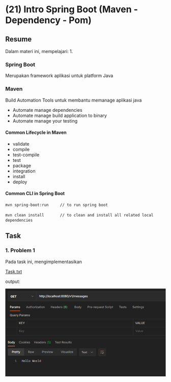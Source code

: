# (21) Intro Spring Boot (Maven - Dependency - Pom)

## Resume
Dalam materi ini, mempelajari:
1. 

### Spring Boot
Merupakan framework aplikasi untuk platform Java

### Maven
Build Automation Tools untuk membantu memanage aplikasi java
- Automate manage dependencies
- Automate manage build application to binary
- Automate manage your testing

#### Common Lifecycle in Maven
- validate
- compile
- test-compile
- test
- package
- integration
- install
- deploy

#### Common CLI in Spring Boot
```
mvn spring-boot:run     // to run spring boot

mvn clean install       // to clean and install all related local dependencies
```

## Task
### 1. Problem 1
Pada task ini, mengimplementasikan

[Task.txt](./praktikum/Task.txt)

output:

![Problem 1](./screenshots/1.PNG)







